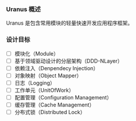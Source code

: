 ### Uranus 概述

Uranus 是包含常用模块的轻量快速开发应用程序框架。

### 设计目标

- [ ] 模块化（Module）
- [ ] 基于领域驱动设计的分层架构（DDD-NLayer）
- [ ] 依赖注入（Denpendecy Injection）
- [ ] 对象映射（Object Mapper）
- [ ] 日志（Logging）
- [ ] 工作单元（UnitOfWork）
- [ ] 配置管理（Configuration Management）
- [ ] 缓存管理（Cache Management）
- [ ] 分布式锁（Distributed Lock）
